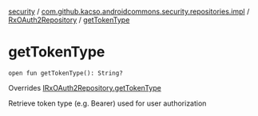 [security](../../index.md) / [com.github.kacso.androidcommons.security.repositories.impl](../index.md) / [RxOAuth2Repository](index.md) / [getTokenType](.)

# getTokenType

`open fun getTokenType(): String?`

Overrides [IRxOAuth2Repository.getTokenType](../../com.github.kacso.androidcommons.security.repositories/-i-rx-o-auth2-repository/get-token-type.md)

Retrieve token type (e.g. Bearer) used for user authorization

